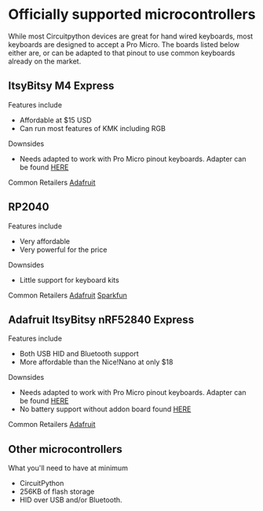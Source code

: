 # Officially supported microcontrollers
While most Circuitpython devices are great for hand wired keyboards, most 
keyboards are designed to accept a Pro Micro. The boards listed below either 
are, or can be adapted to that pinout to use common keyboards already on the market.

## ItsyBitsy M4 Express
Features include
- Affordable at $15 USD
- Can run most features of KMK including RGB

Downsides
- Needs adapted to work with Pro Micro pinout keyboards. Adapter can be found 
[HERE](https://github.com/KMKfw/kmk_firmware/tree/master/hardware)

Common Retailers
[Adafruit](https://www.adafruit.com/product/3800)

## RP2040
Features include
- Very affordable
- Very powerful for the price

Downsides
- Little support for keyboard kits

Common Retailers
[Adafruit](https://www.adafruit.com/pico?src=raspberrypi)
[Sparkfun](https://www.sparkfun.com/products/17829?src=raspberrypi)

## Adafruit ItsyBitsy nRF52840 Express
Features include
- Both USB HID and Bluetooth support
- More affordable than the Nice!Nano at only $18

Downsides
- Needs adapted to work with Pro Micro pinout keyboards. Adapter can be found
[HERE](https://github.com/KMKfw/kmk_firmware/tree/master/hardware)
- No battery support without addon board found 
[HERE](https://www.adafruit.com/product/2124) 

Common Retailers
[Adafruit](https://www.adafruit.com/product/4481)

## Other microcontrollers
What you'll need to have at minimum
- CircuitPython
- 256KB of flash storage
- HID over USB and/or Bluetooth.
